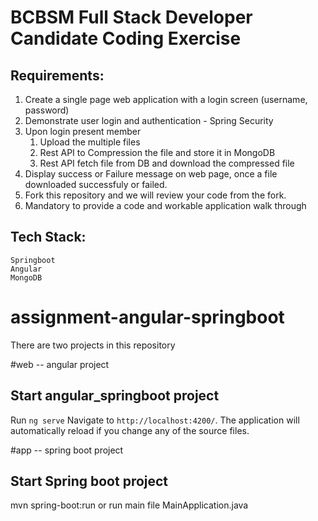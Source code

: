 # BCBSM Full Stack Developer Candidate Coding Exercise

## Requirements:
1.	Create a single page web application with a login screen (username, password)
2.	Demonstrate user login and authentication - Spring Security
3.	Upon login present member
	1.	Upload the multiple files
	2. 	Rest API to Compression the file and store it in MongoDB
	3. 	Rest API fetch file from DB and download the compressed file
4.	Display success or Failure message on web page, once a file downloaded successfuly or failed.
5.  Fork this repository and we will review your code from the fork.
6.  Mandatory to provide a code and workable application walk through 

## Tech Stack:  
    Springboot  
    Angular  
    MongoDB
# assignment-angular-springboot

There are two projects in this repository 

#web -- angular project

## Start angular_springboot project

Run `ng serve` Navigate to `http://localhost:4200/`. The application will automatically reload if you change any of the source files.


#app -- spring boot project
## Start Spring boot project

mvn spring-boot:run or run main file MainApplication.java
